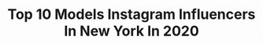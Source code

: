 ---
title: Top 10 Models Instagram Influencers In New York In 2020
description: >-
  Find top models Instagram influencers in New York in 2020. Most popular hashtags: #model #newyork #silverdisobedience #nyc.
platform: Instagram
profiles:
  - username: "paigegary_"
    fullname: >-
      
    location: "United States"
    followers: 2223
    engagement: 2398
    commentsToLikes: 0.162391
    avatar: "https://scontent-ams4-1.cdninstagram.com/v/t51.2885-19/s320x320/79245465_754622198339952_8139006366434983936_n.jpg?_nc_ht=scontent-ams4-1.cdninstagram.com&_nc_ohc=cUV7rL8vLeMAX_Anbvp&oh=b8c1fee7d87b0200898cb8c35c9be1d1&oe=5EBB5403"
    verified: false
    hashtags: "#nyc, #model, #passion, #filaheritage"
  - username: "diangriesel"
    fullname: >-
      Dian Griesel
    location: "United States"
    followers: 28097
    engagement: 500
    commentsToLikes: 0.123819
    avatar: "https://scontent-ams4-1.cdninstagram.com/v/t51.2885-19/s320x320/21107255_336517763485117_4730957397676261376_n.jpg?_nc_ht=scontent-ams4-1.cdninstagram.com&_nc_ohc=dOYvo2AH9m0AX-BCHRe&oh=5c41b5148b36dad99b901ffe0d13746e&oe=5EBB39C7"
    verified: false
    hashtags: "#naturallightphotography, #behindthescenes, #believeit, #streetfashion"
  - username: "alecpaganuzzi"
    fullname: >-
      Alec Pags
    location: "United States"
    followers: 14369
    engagement: 1162
    commentsToLikes: 0.017925
    avatar: "https://scontent-lhr8-1.cdninstagram.com/v/t51.2885-19/s320x320/66483910_1613626092104051_3569095394656780288_n.jpg?_nc_ht=scontent-lhr8-1.cdninstagram.com&_nc_ohc=uaUY-Yia-w4AX-60VkA&oh=a26f67ee7ce515cc277062854cf92050&oe=5EBB1C1C"
    verified: false
    hashtags: "#halloween, #christmastree, #malemodel, #15yearsold"
  - username: "riasalvation"
    fullname: >-
      Ria Serebryakova 🌸🍃
    location: "United States"
    followers: 294811
    engagement: 323
    commentsToLikes: 0.010733
    avatar: "https://scontent-ams4-1.cdninstagram.com/v/t51.2885-19/s320x320/72947382_2159744920796432_2831896672416563200_n.jpg?_nc_ht=scontent-ams4-1.cdninstagram.com&_nc_ohc=H6Ylp9SPb6kAX-PJ8oE&oh=66ebb6dc79a53c076079f50f45c58b89&oe=5EB860B0"
    verified: false
    hashtags: ""
  - username: "fatousthiam"
    fullname: >-
      Fatou Thiam
    location: "United States"
    followers: 2410
    engagement: 1718
    commentsToLikes: 0.085357
    avatar: "https://scontent-amt2-1.cdninstagram.com/v/t51.2885-19/s320x320/65299696_608852806290536_3104274667876122624_n.jpg?_nc_ht=scontent-amt2-1.cdninstagram.com&_nc_ohc=Pmcc2DXKNlQAX-8uF4E&oh=39f2f924c9ede56abad9cac6d43c5dda&oe=5EBA607B"
    verified: false
    hashtags: "#whoruntheworldgirls, #love, #sisterhood, #newera"
  - username: "_hollyowens"
    fullname: >-
      Holly Owens
    location: "United States"
    followers: 19445
    engagement: 343
    commentsToLikes: 0.023665
    avatar: "https://scontent-amt2-1.cdninstagram.com/v/t51.2885-19/s320x320/84725246_224749172024395_327621063116587008_n.jpg?_nc_ht=scontent-amt2-1.cdninstagram.com&_nc_ohc=zuMhJ4nZLzEAX9MSMLo&oh=bc46966fcab28aa102ef7bd897fee836&oe=5EBA0E58"
    verified: false
    hashtags: ""
  - username: "tonyrodriguezzzz"
    fullname: >-
      Tony Rodriguez
    location: "United States"
    followers: 3069
    engagement: 677
    commentsToLikes: 0.081809
    avatar: "https://scontent-ams4-1.cdninstagram.com/v/t51.2885-19/s320x320/36912505_513734495750285_8201311330989244416_n.jpg?_nc_ht=scontent-ams4-1.cdninstagram.com&_nc_ohc=BEKCmHh-_88AX8pNH6x&oh=234ce99984c4f5496af6e09696c1ce2f&oe=5EB92BF9"
    verified: false
    hashtags: "#travel, #selfie, #thepositives, #stayhome"
  - username: "aquila_aveion"
    fullname: >-
      Aquila Aveion🇹🇹
    location: "United States"
    followers: 42635
    engagement: 128
    commentsToLikes: 0.054198
    avatar: "https://scontent-lhr8-1.cdninstagram.com/v/t51.2885-19/s320x320/25025233_200754123834835_3689271525946425344_n.jpg?_nc_ht=scontent-lhr8-1.cdninstagram.com&_nc_ohc=PdZIQjF3trQAX-FtfRt&oh=3d8085183975186af052307b7c38eafa&oe=5EB5169B"
    verified: false
    hashtags: "#follow, #skin, #beauty, #blackradiancebeauty"
  - username: "andrewharpernyc"
    fullname: >-
      Andrew Harper
    location: "United States"
    followers: 9184
    engagement: 773
    commentsToLikes: 0.043671
    avatar: "https://scontent-atl3-1.cdninstagram.com/v/t51.2885-19/s320x320/87710734_190310062261045_5852737069377388544_n.jpg?_nc_ht=scontent-atl3-1.cdninstagram.com&_nc_ohc=TCrZgAA3deAAX-juCLd&oh=0dff17d050df379e0f7d90565bd253c7&oe=5EBC4B63"
    verified: false
    hashtags: "#abs, #futureoffashion, #craftybitch, #bikervibes"
  - username: "teresamooremoore"
    fullname: >-
      T E R E S A    M O O R E
    location: "United States"
    followers: 47067
    engagement: 120
    commentsToLikes: 0.061614
    avatar: "https://scontent-bos3-1.cdninstagram.com/v/t51.2885-19/s320x320/70605703_384972729051305_1394556605197975552_n.jpg?_nc_ht=scontent-bos3-1.cdninstagram.com&_nc_ohc=N0WG4PYC9JsAX_F4khC&oh=5098f70315ae5b0a2fb13ca2a57cf23b&oe=5EBB7BE5"
    verified: true
    hashtags: "#blackblazer, #scarfblouse, #flattenthecurve, #covid"
---